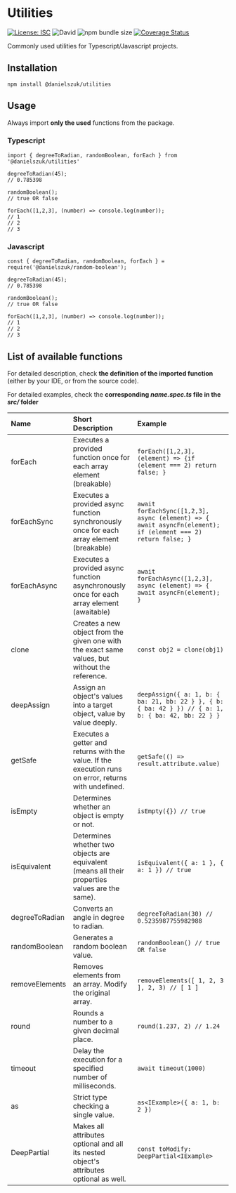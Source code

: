 # Utilities
[![License: ISC](https://img.shields.io/badge/License-ISC-blue.svg)](https://opensource.org/licenses/ISC)
![David](https://img.shields.io/david/danielszuk/utilities)
![npm bundle size](https://img.shields.io/bundlephobia/min/@danielszuk/utilities)
[![Coverage Status](https://coveralls.io/repos/github/danielszuk/utilities/badge.svg?branch=master)](https://coveralls.io/github/danielszuk/utilities?branch=master)

Commonly used utilities for Typescript/Javascript projects.

## Installation
```shell script
npm install @danielszuk/utilities
```

## Usage
Always import **only the used** functions from the package.

### Typescript
```
import { degreeToRadian, randomBoolean, forEach } from '@danielszuk/utilities'

degreeToRadian(45);
// 0.785398

randomBoolean();
// true OR false

forEach([1,2,3], (number) => console.log(number));
// 1
// 2
// 3
```

### Javascript
```
const { degreeToRadian, randomBoolean, forEach } = require('@danielszuk/random-boolean');

degreeToRadian(45);
// 0.785398

randomBoolean();
// true OR false

forEach([1,2,3], (number) => console.log(number));
// 1
// 2
// 3
```

## List of available functions
For detailed description, check **the definition of the imported function** (either by your IDE, or from the source code).

For detailed examples, check the **corresponding *name.spec.ts* file in the *src/* folder**

| Name     |      Short Description      |  Example |
|:---------|:---------------------------|:---------|
| forEach | Executes a provided function once for each array element (breakable) | ```forEach([1,2,3], (element) => {if (element === 2) return false; }``` |
| forEachSync | Executes a provided async function synchronously once for each array element (breakable) | ```await forEachSync([1,2,3], async (element) => { await asyncFn(element); if (element === 2) return false; }``` |
| forEachAsync | Executes a provided async function asynchronously once for each array element (awaitable) | ```await forEachAsync([1,2,3], async (element) => { await asyncFn(element); }``` |
| clone | Creates a new object from the given one with the exact same values, but without the reference. | ```const obj2 = clone(obj1)``` |
| deepAssign | Assign an object's values into a target object, value by value deeply. | ```deepAssign({ a: 1, b: { ba: 21, bb: 22 } }, { b: { ba: 42 } }) // { a: 1, b: { ba: 42, bb: 22 } } ``` |
| getSafe | Executes a getter and returns with the value. If the execution runs on error, returns with undefined. | ```getSafe(() => result.attribute.value)``` |
| isEmpty | Determines whether an object is empty or not. | ```isEmpty({}) // true``` |
| isEquivalent | Determines whether two objects are equivalent (means all their properties values are the same). | ```isEquivalent({ a: 1 }, { a: 1 }) // true``` |
| degreeToRadian | Converts an angle in degree to radian. | ```degreeToRadian(30) // 0.5235987755982988``` |
| randomBoolean | Generates a random boolean value. | ```randomBoolean() // true OR false``` |
| removeElements | Removes elements from an array. Modify the original array. | ```removeElements([ 1, 2, 3 ], 2, 3) // [ 1 ]``` |
| round | Rounds a number to a given decimal place. | ```round(1.237, 2) // 1.24``` |
| timeout | Delay the execution for a specified number of milliseconds. | ```await timeout(1000)``` |
| as | Strict type checking a single value. | ```as<IExample>({ a: 1, b: 2 })``` |
| DeepPartial | Makes all attributes optional and all its nested object's attributes optional as well. | ```const toModify: DeepPartial<IExample>``` |

